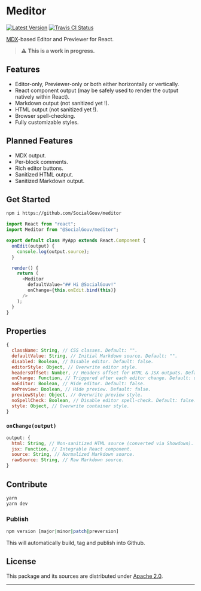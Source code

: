 # Meditor

[![Latest Version][img-version]][link-version]
[![Travis CI Status][img-travis]][link-travis]

[MDX][link-mdx]-based Editor and Previewer for React.

> ⚠️ **This is a work in progress.**

## Features

- Editor-only, Previewer-only or both either horizontally or vertically.
- React component output (may be safely used to render the output natively
  within React).
- Markdown output (not sanitized yet !).
- HTML output (not sanitized yet !).
- Browser spell-checking.
- Fully customizable styles.

## Planned Features

- MDX output.
- Per-block comments.
- Rich editor buttons.
- Sanitized HTML output.
- Sanitized Markdown output.

## Get Started

```bash
npm i https://github.com/SocialGouv/meditor
```

```js
import React from "react";
import Meditor from "@SocialGouv/meditor";

export default class MyApp extends React.Component {
  onEdit(output) {
    console.log(output.source);
  }

  render() {
    return (
      <Meditor
        defaultValue="## Hi @SocialGouv!"
        onChange={this.onEdit.bind(this)}
      />
    );
  }
}
```

## Properties

```js
{
  className: String, // CSS classes. Default: "".
  defaultValue: String, // Initial Markdown source. Default: "".
  disabled: Boolean, // Disable editor. Default: false.
  editorStyle: Object, // Overwrite editor style.
  headersOffset: Number, // Headers offset for HTML & JSX outputs. Default: 1.
  onChange: Function, // Triggered after each editor change. Default: undefined.
  noEditor: Boolean, // Hide editor. Default: false.
  noPreview: Boolean, // Hide preview. Default: false.
  previewStyle: Object, // Overwrite preview style.
  noSpellCheck: Boolean, // Disable editor spell-check. Default: false.
  style: Object, // Overwrite container style.
}
```

### `onChange(output)`

```js
output: {
  html: String, // Non-sanitized HTML source (converted via Showdown).
  jsx: Function, // Integrable React component.
  source: String, // Normalized Markdown source.
  rawSource: String, // Raw Markdown source.
}
```

## Contribute

```bash
yarn
yarn dev
```

### Publish

```bash
npm version [major|minor|patch|preversion]
```

This will automatically build, tag and publish into Github.

## License

This package and its sources are distributed under [Apache 2.0][link-license].

---

[img-travis]:
  https://img.shields.io/travis/com/SocialGouv/meditor?style=flat-square
[img-version]:
  https://img.shields.io/github/package-json/v/SocialGouv/meditor?style=flat-square
[link-license]: https://github.com/SocialGouv/meditor/blob/master/LICENSE
[link-mdx]: https://mdxjs.com
[link-travis]: https://travis-ci.com/SocialGouv/meditor
[link-version]: https://github.com/SocialGouv/meditor/releases
